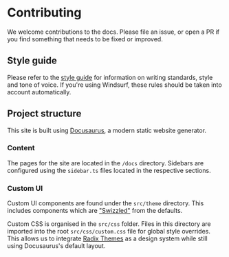 # Contributing

We welcome contributions to the docs. Please file an issue, or open a PR if you find something that needs to be fixed or improved.

## Style guide

Please refer to the [style guide](https://github.com/speechmatics/docs/blob/add-contributing/.windsurf/rules/docs-style-guide.md) for information on writing standards, style and tone of voice. If you're using Windsurf, these rules should be taken into account automatically.

## Project structure

This site is built using [Docusaurus](https://docusaurus.io/), a modern static website generator.

### Content

The pages for the site are located in the `/docs` directory. Sidebars are configured using the `sidebar.ts` files located in the respective sections.

### Custom UI

Custom UI components are found under the `src/theme` directory. This includes components which are ["Swizzled"](https://docusaurus.io/docs/swizzling) from the defaults.

Custom CSS is organised in the `src/css` folder. Files in this directory are imported into the root `src/css/custom.css` file for global style overrides. This allows us to integrate [Radix Themes](https://www.radix-ui.com/) as a design system while still using Docusaurus's default layout.
